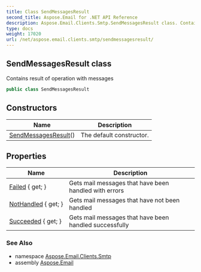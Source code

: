 ```yaml
---
title: Class SendMessagesResult
second_title: Aspose.Email for .NET API Reference
description: Aspose.Email.Clients.Smtp.SendMessagesResult class. Contains result of operation with messages
type: docs
weight: 17020
url: /net/aspose.email.clients.smtp/sendmessagesresult/
---
```

## SendMessagesResult class

Contains result of operation with messages

```csharp
public class SendMessagesResult
```

## Constructors

| Name | Description |
| --- | --- |
| [SendMessagesResult](sendmessagesresult/)() | The default constructor. |

## Properties

| Name | Description |
| --- | --- |
| [Failed](../../aspose.email.clients.smtp/sendmessagesresult/failed/) { get; } | Gets mail messages that have been handled with errors |
| [NotHandled](../../aspose.email.clients.smtp/sendmessagesresult/nothandled/) { get; } | Gets mail messages that have not been handled |
| [Succeeded](../../aspose.email.clients.smtp/sendmessagesresult/succeeded/) { get; } | Gets mail messages that have been handled successfully |

### See Also

* namespace [Aspose.Email.Clients.Smtp](../../aspose.email.clients.smtp/)
* assembly [Aspose.Email](../../)


